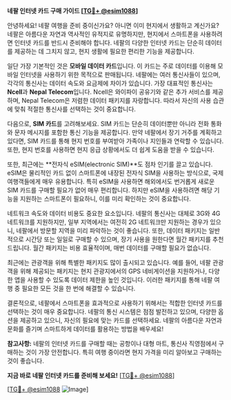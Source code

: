 **네팔 인터넷 카드 구매 가이드 [[TG💪+ @esim1088](https://t.me/s/esim1088)]**

안녕하세요! 네팔 여행을 준비 중이신가요? 아니면 이미 현지에서 생활하고 계신가요? 네팔은 아름다운 자연과 역사적인 유적지로 유명하지만, 현지에서 스마트폰을 사용하려면 인터넷 카드를 반드시 준비해야 합니다. 네팔의 다양한 인터넷 카드는 단순히 데이터를 제공하는 데 그치지 않고, 현지 생활에 필요한 편리한 기능을 제공합니다.

일단 가장 기본적인 것은 **모바일 데이터 카드**입니다. 이 카드는 주로 데이터를 이용해 모바일 인터넷을 사용하기 위한 목적으로 판매됩니다. 네팔에는 여러 통신사들이 있으며, 각각의 통신사는 데이터 속도와 요금제에 차이가 있습니다. 가장 대표적인 통신사는 **Ncell**과 **Nepal Telecom**입니다. Ncell은 와이파이 공유기와 같은 추가 서비스를 제공하며, Nepal Telecom은 저렴한 데이터 패키지를 자랑합니다. 따라서 자신의 사용 습관에 맞춰 적절한 통신사를 선택하는 것이 중요합니다.

다음으로, **SIM 카드**를 고려해보세요. SIM 카드는 단순히 데이터뿐만 아니라 전화 통화와 문자 메시지를 포함한 통신 기능을 제공합니다. 만약 네팔에서 장기 거주를 계획하고 있다면, SIM 카드를 통해 현지 번호를 부여받아 가족이나 지인들과 연락할 수 있습니다. 또한, 현지 번호를 사용하면 현지 응급 상황에서도 더 쉽게 도움을 받을 수 있습니다.

또한, 최근에는 **전자식 eSIM(electronic SIM)**도 점차 인기를 끌고 있습니다. eSIM은 물리적인 카드 없이 스마트폰에 내장된 전자식 SIM을 사용하는 방식으로, 국제 여행객들에게 매우 유용합니다. 특히 eSIM을 사용하면 해외에서도 번거롭게 새로운 SIM 카드를 구매할 필요가 없어 매우 편리합니다. 하지만 eSIM을 사용하려면 해당 기능을 지원하는 스마트폰이 필요하니, 이를 미리 확인하는 것이 중요합니다.

네트워크 속도와 데이터 비용도 중요한 요소입니다. 네팔의 통신사는 대체로 3G와 4G 네트워크를 지원하지만, 일부 지역에서는 여전히 2G 네트워크만 지원하는 경우가 있으니, 네팔에서 방문할 지역을 미리 파악하는 것이 좋습니다. 또한, 데이터 패키지는 일반적으로 시간당 또는 일일로 구매할 수 있으며, 장기 사용을 원한다면 월간 패키지를 추천드립니다. 월간 패키지는 비용 효율적이며, 매번 데이터를 구매할 필요가 없습니다.

최근에는 관광객을 위해 특별한 패키지도 많이 출시되고 있습니다. 예를 들어, 네팔 관광객을 위해 제공되는 패키지는 현지 관광지에서의 GPS 네비게이션을 지원하거나, 다양한 앱을 사용할 수 있도록 데이터 제한을 높인 것입니다. 이러한 패키지를 통해 네팔 여행 중 필요한 모든 것을 한 번에 해결할 수 있습니다.

결론적으로, 네팔에서 스마트폰을 효과적으로 사용하기 위해서는 적합한 인터넷 카드를 선택하는 것이 매우 중요합니다. 네팔의 통신 시스템은 점점 발전하고 있으며, 다양한 옵션을 제공하고 있으니, 자신의 필요에 맞는 카드를 선택하세요. 네팔의 아름다운 자연과 문화를 즐기며 스마트하게 데이터를 활용하는 방법을 배우세요!

**참고사항:** 네팔의 인터넷 카드를 구매할 때는 공항이나 대형 마트, 통신사 직영점에서 구매하는 것이 가장 안전합니다. 특히 여행 중이라면 현지 가격을 미리 알아보고 구매하는 것이 좋습니다.

**지금 바로 네팔 인터넷 카드를 준비해 보세요!** [[TG💪+ @esim1088](https://t.me/s/esim1088)]

[[TG💪+ @esim1088](https://t.me/s/esim1088) ![Image](https://i.postimg.cc/Y0z9fWf4/image.png)]